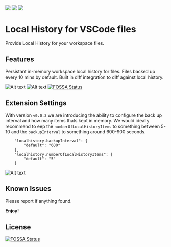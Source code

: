 [![](https://vsmarketplacebadge.apphb.com/version/gayanhewa.local-history.svg)](https://marketplace.visualstudio.com/items?itemName=gayanhewa.local-history) [![](https://vsmarketplacebadge.apphb.com/installs/gayanhewa.local-history.svg)](https://marketplace.visualstudio.com/items?itemName=gayanhewa.local-history) [![](https://vsmarketplacebadge.apphb.com/rating/gayanhewa.local-history.svg)](https://marketplace.visualstudio.com/items?itemName=gayanhewa.local-history)

# Local History for VSCode files

Provide Local History for your workspace files.

## Features

Persistant in-memory workspace local history for files. Files backed up every 10 mins by default. Built in diff integration to diff against local history.

![Alt text](/assets/localhistory.gif?raw=true "Local History Demo")
![Alt text](/assets/localhistory-config.gif?raw=true "Local History Demo")
[![FOSSA Status](https://app.fossa.io/api/projects/git%2Bgithub.com%2Flesyk%2Fvscode-localhistory.svg?type=shield)](https://app.fossa.io/projects/git%2Bgithub.com%2Flesyk%2Fvscode-localhistory?ref=badge_shield)

## Extension Settings

With version `v0.0.3` we are introducing the ability to configure the back up interval and how many items thats kept in memory. We would ideally recommend to eep the `numberOfLocalHistoryItems` to something between 5-10 and the `backupInterval` to something around 600-900 seconds.

```
    "localhistory.backupInterval": {
        "default": "600"
    },
    "localhistory.numberOfLocalHistoryItems": {
        "default": "5"
    }
```

![Alt text](/assets/localhistory-config.gif?raw=true "Local History Demo")

## Known Issues

Please report if anything found.

**Enjoy!**


## License
[![FOSSA Status](https://app.fossa.io/api/projects/git%2Bgithub.com%2Flesyk%2Fvscode-localhistory.svg?type=large)](https://app.fossa.io/projects/git%2Bgithub.com%2Flesyk%2Fvscode-localhistory?ref=badge_large)